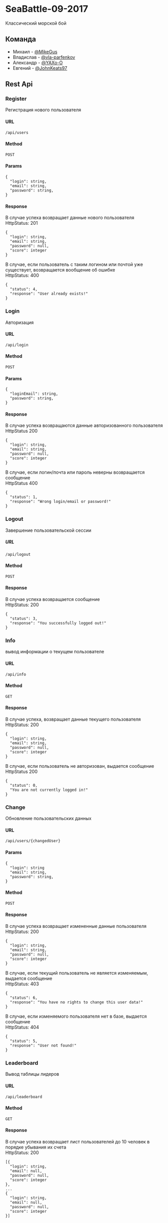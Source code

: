 # SeaBattle-09-2017

Классический морской бой
## Команда

- Михаил - [@MikeGus](https://github.com/MikeGus)
- Владислав - [@vla-parfenkov](https://github.com/vla-parfenkov)
- Александр - [@YAXo-O](https://github.com/YAXo-O)
- Евгений - [@JohnKeats97](https://github.com/JohnKeats97) 

## Rest Api 

### Register
Регистрация нового пользователя
#### URL
`/api/users`
#### Method
`POST`
#### Params
```
{
  "login": string,
  "email": string,
  "password": string,
}
```
#### Response
В случае успеха возвращает данные нового пользователя\
HttpStatus: 201
```
{
  "login": string,
  "email": string,
  "password": null,
  "score": integer
}
```
В случае, если пользователь с таким логином или почтой уже существует, возвращается вообщение об ошибке\
HttpStatus: 400
```
{
  "status": 4,
  "response": "User already exists!"
}
```
### Login
Авторизация
#### URL
`/api/login`
#### Method
`POST`
#### Params
```
{
  "loginEmail": string, 
  "password": string,
}
```
#### Response
В случае успеха возвращаются данные авторизованного пользователя\
HttpStatus 200
```
{
  "login": string,
  "email": string,
  "password": null,
  "score": integer
}
```
В случае, если логин/почта или пароль неверны возвращается сообщение\
HttpStatus 400
```
{
  "status": 1,
  "response": "Wrong login/email or password!"
}
```
### Logout
Завершение пользовательской сессии
##### URL
`/api/logout`
#### Method
`POST`
#### Response
В случае успеха возвращается сообщение\
HttpStatus: 200
```
{
  "status": 3,
  "response": "You successfully logged out!"
}
```
### Info
вывод информации о текущем пользователе
#### URL
`/api/info`
#### Method
`GET`
#### Response
В случае успеха, возвращает данные текущего пользователя\
HttpStatus: 200
```
{
  "login": string,
  "email": string,
  "password": null,
  "score": integer
}
```
В случае, если пользователь не авторизован, выдается сообщение\
HttpStatus 200
```
{
  "status": 0,
  "You are not currently logged in!"
}
```
### Change
Обновление пользовательских данных
#### URL
`/api/users/{changedUser}`
#### Params

```
{
  "login": string
  "email": string,
  "password": string,
}
```
#### Method
`POST`
#### Response
В случае успеха возвращает измененные данные пользователя\
HttpStatus: 200
```
{
  "login": string,
  "email": string,
  "password": null,
  "score": integer
}
```
В случае, если текущий пользователь не является изменяемым, выдается сообщение\
HttpStatus: 403
```
{
  "status": 6,
  "response": "You have no rights to change this user data!"
}
```
В случае, если изменяемого пользователя нет в базе, выдается сообщение\
HttpStatus: 404
```
{
  "status": 5,
  "response": "User not found!"
}
```
### Leaderboard
Вывод таблицы лидеров
#### URL
`/api/leaderboard`
#### Method
`GET`
#### Response
В случае успеха возвращает лист пользователей до 10 человек в порядке убывания их счета\
HttpStatus: 200
```
[{
  "login": string,
  "email": null,
  "password": null,
  "score": integer
},
...
{
  "login": string,
  "email": null,
  "password": null,
  "score": integer
}]
```